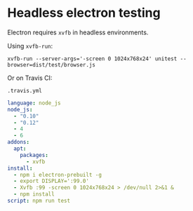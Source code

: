 # Headless electron testing

Electron requires `xvfb` in headless environments.

Using `xvfb-run`:
```
xvfb-run --server-args='-screen 0 1024x768x24' unitest --browser=dist/test/browser.js
```


Or on Travis CI:

`.travis.yml`
```yml
language: node_js
node_js:
  - "0.10"
  - "0.12"
  - 4
  - 6
addons:
  apt:
    packages:
      - xvfb
install:
  - npm i electron-prebuilt -g
  - export DISPLAY=':99.0'
  - Xvfb :99 -screen 0 1024x768x24 > /dev/null 2>&1 &
  - npm install
script: npm run test
```


